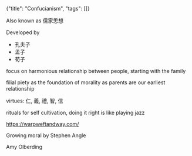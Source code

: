 {"title": "Confucianism", "tags": []}

Also known as 儒家思想

Developed by
* 孔夫子
* 孟子
* 荀子

focus on harmonious relationship between people, starting with the family

filial piety as the foundation of morality as parents are our earliest relationship

virtues: 仁, 義, 禮, 智, 信

rituals for self cultivation, doing it right is like playing jazz

https://warpweftandway.com/

Growing moral by Stephen Angle

Amy Olberding

